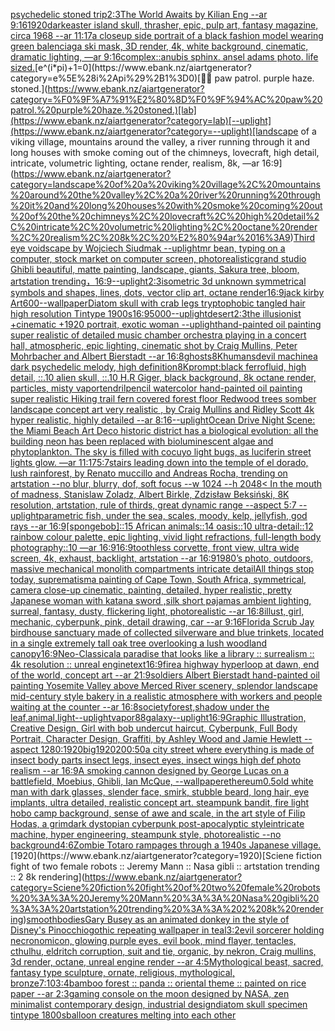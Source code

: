 [psychedelic stoned trip](https://www.ebank.nz/aiartgenerator?category=psychedelic%20stoned%20trip)[2:3](https://www.ebank.nz/aiartgenerator?category=2%3A3)[The World Awaits by Kilian Eng --ar 9:16](https://www.ebank.nz/aiartgenerator?category=The%20World%20Awaits%20by%20Kilian%20Eng%20--ar%209%3A16)[1920](https://www.ebank.nz/aiartgenerator?category=1920)[dark](https://www.ebank.nz/aiartgenerator?category=dark)[easter island skull, thrasher, epic, pulp art, fantasy magazine, circa 1968 --ar 11:17](https://www.ebank.nz/aiartgenerator?category=easter%20island%20skull%2C%20thrasher%2C%20epic%2C%20pulp%20art%2C%20fantasy%20magazine%2C%20circa%201968%20--ar%2011%3A17)[a closeup side portrait of a black fashion model wearing green balenciaga ski mask, 3D render, 4k, white background, cinematic, dramatic lighting, —ar 9:16](https://www.ebank.nz/aiartgenerator?category=a%20closeup%20side%20portrait%20of%20a%20black%20fashion%20model%20wearing%20green%20balenciaga%20ski%20mask%2C%203D%20render%2C%204k%2C%20white%20background%2C%20cinematic%2C%20dramatic%20lighting%2C%20%E2%80%94ar%209%3A16)[complex::](https://www.ebank.nz/aiartgenerator?category=complex%3A%3A)[anubis sphinx. ansel adams photo. life sized.](https://www.ebank.nz/aiartgenerator?category=anubis%20sphinx.%20ansel%20adams%20photo.%20life%20sized.)[e^(i*pi)+1=0](https://www.ebank.nz/aiartgenerator?category=e%5E%28i%2Api%29%2B1%3D0)[🧑‍🔬 paw patrol. purple haze. stoned.](https://www.ebank.nz/aiartgenerator?category=%F0%9F%A7%91%E2%80%8D%F0%9F%94%AC%20paw%20patrol.%20purple%20haze.%20stoned.)[lab](https://www.ebank.nz/aiartgenerator?category=lab)[--uplight](https://www.ebank.nz/aiartgenerator?category=--uplight)[landscape of a viking village, mountains around the valley, a river running through it and long houses with smoke coming out of the chimneys, lovecraft, high detail, intricate, volumetric lighting, octane render, realism, 8k, —ar 16:9](https://www.ebank.nz/aiartgenerator?category=landscape%20of%20a%20viking%20village%2C%20mountains%20around%20the%20valley%2C%20a%20river%20running%20through%20it%20and%20long%20houses%20with%20smoke%20coming%20out%20of%20the%20chimneys%2C%20lovecraft%2C%20high%20detail%2C%20intricate%2C%20volumetric%20lighting%2C%20octane%20render%2C%20realism%2C%208k%2C%20%E2%80%94ar%2016%3A9)[Third eye voidscape by Wojciech Siudmak --uplight](https://www.ebank.nz/aiartgenerator?category=Third%20eye%20voidscape%20by%20Wojciech%20Siudmak%20--uplight)[mr bean, typing on a computer, stock market on computer screen, photorealistic](https://www.ebank.nz/aiartgenerator?category=mr%20bean%2C%20typing%20on%20a%20computer%2C%20stock%20market%20on%20computer%20screen%2C%20photorealistic)[grand studio Ghibli beautiful, matte painting, landscape, giants, Sakura tree, bloom, artstation trending，](https://www.ebank.nz/aiartgenerator?category=grand%20studio%20Ghibli%20beautiful%2C%20matte%20painting%2C%20landscape%2C%20giants%2C%20Sakura%20tree%2C%20bloom%2C%20artstation%20trending%EF%BC%8C)[16:9](https://www.ebank.nz/aiartgenerator?category=16%3A9)[--uplight](https://www.ebank.nz/aiartgenerator?category=--uplight)[2:3](https://www.ebank.nz/aiartgenerator?category=2%3A3)[isometric 3d unknown symmetrical symbols  and shapes, lines, dots, vector clip art, octane render](https://www.ebank.nz/aiartgenerator?category=isometric%203d%20unknown%20symmetrical%20symbols%20%20and%20shapes%2C%20lines%2C%20dots%2C%20vector%20clip%20art%2C%20octane%20render)[16:9](https://www.ebank.nz/aiartgenerator?category=16%3A9)[jack kirby Art](https://www.ebank.nz/aiartgenerator?category=jack%20kirby%20Art)[600](https://www.ebank.nz/aiartgenerator?category=600)[--wallpaper](https://www.ebank.nz/aiartgenerator?category=--wallpaper)[Diatom skull with crab legs tryptophobic tangled hair high resolution Tintype 1900s](https://www.ebank.nz/aiartgenerator?category=Diatom%20skull%20with%20crab%20legs%20tryptophobic%20tangled%20hair%20high%20resolution%20Tintype%201900s)[16:9](https://www.ebank.nz/aiartgenerator?category=16%3A9)[5000](https://www.ebank.nz/aiartgenerator?category=5000)[](https://www.ebank.nz/aiartgenerator?category=)[--uplight](https://www.ebank.nz/aiartgenerator?category=--uplight)[desert](https://www.ebank.nz/aiartgenerator?category=desert)[2:3](https://www.ebank.nz/aiartgenerator?category=2%3A3)[the illusionist +cinematic +1920 portrait, exotic woman --uplight](https://www.ebank.nz/aiartgenerator?category=the%20illusionist%20%2Bcinematic%20%2B1920%20portrait%2C%20exotic%20woman%20--uplight)[hand-painted oil painting super realistic of detailed music chamber orchestra playing in a concert hall, atmospheric, epic lighting, cinematic shot by Craig Mullins, Peter Mohrbacher and Albert Bierstadt --ar 16:8](https://www.ebank.nz/aiartgenerator?category=hand-painted%20oil%20painting%20super%20realistic%20of%20detailed%20music%20chamber%20orchestra%20playing%20in%20a%20concert%20hall%2C%20atmospheric%2C%20epic%20lighting%2C%20cinematic%20shot%20by%20Craig%20Mullins%2C%20Peter%20Mohrbacher%20and%20Albert%20Bierstadt%20--ar%2016%3A8)[ghosts](https://www.ebank.nz/aiartgenerator?category=ghosts)[8K](https://www.ebank.nz/aiartgenerator?category=8K)[humans](https://www.ebank.nz/aiartgenerator?category=humans)[devil machine](https://www.ebank.nz/aiartgenerator?category=devil%20machine)[a dark psychedelic melody, high definition](https://www.ebank.nz/aiartgenerator?category=a%20dark%20psychedelic%20melody%2C%20high%20definition)[8K](https://www.ebank.nz/aiartgenerator?category=8K)[prompt:black ferrofluid, high detail, ::.10 alien skull, ::.10 H.R Giger, black background, 8k octane render, particles, misty vapor](https://www.ebank.nz/aiartgenerator?category=prompt%3Ablack%20ferrofluid%2C%20high%20detail%2C%20%3A%3A.10%20alien%20skull%2C%20%3A%3A.10%20H.R%20Giger%2C%20black%20background%2C%208k%20octane%20render%2C%20particles%2C%20misty%20vapor)[tendril](https://www.ebank.nz/aiartgenerator?category=tendril)[pencil watercolor hand-painted oil painting super realistic Hiking trail fern covered forest floor Redwood trees somber landscape concept art very realistic , by Craig Mullins and Ridley Scott 4k hyper realistic, highly detailed --ar 8:16](https://www.ebank.nz/aiartgenerator?category=pencil%20watercolor%20hand-painted%20oil%20painting%20super%20realistic%20Hiking%20trail%20fern%20covered%20forest%20floor%20Redwood%20trees%20somber%20landscape%20concept%20art%20very%20realistic%20%2C%20by%20Craig%20Mullins%20and%20Ridley%20Scott%204k%20hyper%20realistic%2C%20highly%20detailed%20--ar%208%3A16)[--uplight](https://www.ebank.nz/aiartgenerator?category=--uplight)[Ocean Drive Night Scene: the Miami Beach Art Deco historic district has a biological evolution: all the building neon has been replaced with bioluminescent algae and phytoplankton. The sky is filled with cocuyo light bugs, as luciferin street lights glow. —ar 11:17](https://www.ebank.nz/aiartgenerator?category=Ocean%20Drive%20Night%20Scene%3A%20the%20Miami%20Beach%20Art%20Deco%20historic%20district%20has%20a%20biological%20evolution%3A%20all%20the%20building%20neon%20has%20been%20replaced%20with%20bioluminescent%20algae%20and%20phytoplankton.%20The%20sky%20is%20filled%20with%20cocuyo%20light%20bugs%2C%20as%20luciferin%20street%20lights%20glow.%20%E2%80%94ar%2011%3A17)[5:7](https://www.ebank.nz/aiartgenerator?category=5%3A7)[stairs leading down into the temple of el dorado, lush rainforest, by Renato muccillo and Andreas Rocha, trending on artstation --no blur, blurry, dof, soft focus --w 1024 --h 2048](https://www.ebank.nz/aiartgenerator?category=stairs%20leading%20down%20into%20the%20temple%20of%20el%20dorado%2C%20lush%20rainforest%2C%20by%20Renato%20muccillo%20and%20Andreas%20Rocha%2C%20trending%20on%20artstation%20--no%20blur%2C%20blurry%2C%20dof%2C%20soft%20focus%20--w%201024%20--h%202048)[< In the mouth of madness, Stanislaw Zoladz, Albert Birkle, Zdzisław Beksiński, 8K resolution, artstation, rule of thirds, great dynamic range --aspect 5:7 --uplight](https://www.ebank.nz/aiartgenerator?category=%3C%20In%20the%20mouth%20of%20madness%2C%20Stanislaw%20Zoladz%2C%20Albert%20Birkle%2C%20Zdzis%C5%82aw%20Beksi%C5%84ski%2C%208K%20resolution%2C%20artstation%2C%20rule%20of%20thirds%2C%20great%20dynamic%20range%20--aspect%205%3A7%20--uplight)[parametric fish, under the sea, scales, moody, kelp, jellyfish, god rays --ar 16:9](https://www.ebank.nz/aiartgenerator?category=parametric%20fish%2C%20under%20the%20sea%2C%20scales%2C%20moody%2C%20kelp%2C%20jellyfish%2C%20god%20rays%20--ar%2016%3A9)[[spongebob]::15 African animals::14 oasis::10 ultra-detail::12 rainbow colour palette, epic lighting, vivid light refractions, full-length body photography::10 —ar 16:9](https://www.ebank.nz/aiartgenerator?category=%5Bspongebob%5D%3A%3A15%20African%20animals%3A%3A14%20oasis%3A%3A10%20ultra-detail%3A%3A12%20rainbow%20colour%20palette%2C%20epic%20lighting%2C%20vivid%20light%20refractions%2C%20full-length%20body%20photography%3A%3A10%20%E2%80%94ar%2016%3A9)[16:9](https://www.ebank.nz/aiartgenerator?category=16%3A9)[toothless corvette, front view, ultra wide screen, 4k, exhaust, backlight, artstation --ar 16:9](https://www.ebank.nz/aiartgenerator?category=toothless%20corvette%2C%20front%20view%2C%20ultra%20wide%20screen%2C%204k%2C%20exhaust%2C%20backlight%2C%20artstation%20--ar%2016%3A9)[1980’s photo, outdoors, massive mechanical monolith compartments intricate detail](https://www.ebank.nz/aiartgenerator?category=1980%E2%80%99s%20photo%2C%20outdoors%2C%20massive%20mechanical%20monolith%20compartments%20intricate%20detail)[All things stop today, suprematism](https://www.ebank.nz/aiartgenerator?category=All%20things%20stop%20today%2C%20suprematism)[a painting of Cape Town, South Africa, symmetrical, camera close-up cinematic, painting, detailed, hyper realistic, pretty Japanese woman with katana sword ,silk short pajamas ambient lighting, surreal, fantasy, dusty, flickering light, photorealistic --ar 16:8](https://www.ebank.nz/aiartgenerator?category=a%20painting%20of%20Cape%20Town%2C%20South%20Africa%2C%20symmetrical%2C%20camera%20close-up%20cinematic%2C%20painting%2C%20detailed%2C%20hyper%20realistic%2C%20pretty%20Japanese%20woman%20with%20katana%20sword%20%2Csilk%20short%20pajamas%20ambient%20lighting%2C%20surreal%2C%20fantasy%2C%20dusty%2C%20flickering%20light%2C%20photorealistic%20--ar%2016%3A8)[illust, girl, mechanic, cyberpunk, pink, detail drawing, car --ar 9:16](https://www.ebank.nz/aiartgenerator?category=illust%2C%20girl%2C%20mechanic%2C%20cyberpunk%2C%20pink%2C%20detail%20drawing%2C%20car%20--ar%209%3A16)[Florida Scrub Jay birdhouse sanctuary made of collected silverware and blue trinkets, located in a single extremely tall oak tree overlooking a lush woodland canopy](https://www.ebank.nz/aiartgenerator?category=Florida%20Scrub%20Jay%20birdhouse%20sanctuary%20made%20of%20collected%20silverware%20and%20blue%20trinkets%2C%20located%20in%20a%20single%20extremely%20tall%20oak%20tree%20overlooking%20a%20lush%20woodland%20canopy)[16:9](https://www.ebank.nz/aiartgenerator?category=16%3A9)[Neo-Classical](https://www.ebank.nz/aiartgenerator?category=Neo-Classical)[a paradise that looks like a library :: surrealism :: 4k resolution :: unreal engine](https://www.ebank.nz/aiartgenerator?category=a%20paradise%20that%20looks%20like%20a%20library%20%3A%3A%20surrealism%20%3A%3A%204k%20resolution%20%3A%3A%20unreal%20engine)[text](https://www.ebank.nz/aiartgenerator?category=text)[16:9](https://www.ebank.nz/aiartgenerator?category=16%3A9)[fire](https://www.ebank.nz/aiartgenerator?category=fire)[a highway hyperloop at dawn, end of the world, concept art --ar 21:9](https://www.ebank.nz/aiartgenerator?category=a%20highway%20hyperloop%20at%20dawn%2C%20end%20of%20the%20world%2C%20concept%20art%20--ar%2021%3A9)[soldiers Albert Bierstadt hand-painted oil painting Yosemite Valley above Merced River scenery, splendor landscape mid-century style bakery in a realistic atmosphere with workers and people waiting at the counter --ar 16:8](https://www.ebank.nz/aiartgenerator?category=soldiers%20Albert%20Bierstadt%20hand-painted%20oil%20painting%20Yosemite%20Valley%20above%20Merced%20River%20scenery%2C%20splendor%20landscape%20mid-century%20style%20bakery%20in%20a%20realistic%20atmosphere%20with%20workers%20and%20people%20waiting%20at%20the%20counter%20--ar%2016%3A8)[society](https://www.ebank.nz/aiartgenerator?category=society)[forest,shadow under the leaf,animal,light](https://www.ebank.nz/aiartgenerator?category=forest%2Cshadow%20under%20the%20leaf%2Canimal%2Clight)[--uplight](https://www.ebank.nz/aiartgenerator?category=--uplight)[vapor](https://www.ebank.nz/aiartgenerator?category=vapor)[88](https://www.ebank.nz/aiartgenerator?category=88)[galaxy](https://www.ebank.nz/aiartgenerator?category=galaxy)[--uplight](https://www.ebank.nz/aiartgenerator?category=--uplight)[16:9](https://www.ebank.nz/aiartgenerator?category=16%3A9)[Graphic Illustration, Creative Design, Girl with bob undercut haircut, Cyberpunk, Full Body Portrait, Character Design, Graffiti, by Ashley Wood and Jamie Hewlett --aspect 1280:1920](https://www.ebank.nz/aiartgenerator?category=Graphic%20Illustration%2C%20Creative%20Design%2C%20Girl%20with%20bob%20undercut%20haircut%2C%20Cyberpunk%2C%20Full%20Body%20Portrait%2C%20Character%20Design%2C%20Graffiti%2C%20by%20Ashley%20Wood%20and%20Jamie%20Hewlett%20--aspect%201280%3A1920)[big](https://www.ebank.nz/aiartgenerator?category=big)[1920](https://www.ebank.nz/aiartgenerator?category=1920)[200:50](https://www.ebank.nz/aiartgenerator?category=200%3A50)[a city street where everything is made of insect body parts insect legs, insect eyes, insect wings high def photo realism --ar 16:9](https://www.ebank.nz/aiartgenerator?category=a%20city%20street%20where%20everything%20is%20made%20of%20insect%20body%20parts%20insect%20legs%2C%20insect%20eyes%2C%20insect%20wings%20high%20def%20photo%20realism%20--ar%2016%3A9)[A smoking cannon designed by George Lucas on a battlefield, Moebius, Ghibli, Ian McQue, --wallpaper](https://www.ebank.nz/aiartgenerator?category=A%20smoking%20cannon%20designed%20by%20George%20Lucas%20on%20a%20battlefield%2C%20Moebius%2C%20Ghibli%2C%20Ian%20McQue%2C%20--wallpaper)[ethereum](https://www.ebank.nz/aiartgenerator?category=ethereum)[0.5](https://www.ebank.nz/aiartgenerator?category=0.5)[old white man with dark glasses, slender face, smirk, stubble beard, long hair, eye implants, ultra detailed, realistic concept art. steampunk bandit, fire light hobo camp background, sense of awe and scale, in the art style of Filip Hodas, a grimdark dystopian cyberpunk post-apocalyptic style](https://www.ebank.nz/aiartgenerator?category=old%20white%20man%20with%20dark%20glasses%2C%20slender%20face%2C%20smirk%2C%20stubble%20beard%2C%20long%20hair%2C%20eye%20implants%2C%20ultra%20detailed%2C%20realistic%20concept%20art.%20steampunk%20bandit%2C%20fire%20light%20hobo%20camp%20background%2C%20sense%20of%20awe%20and%20scale%2C%20in%20the%20art%20style%20of%20Filip%20Hodas%2C%20a%20grimdark%20dystopian%20cyberpunk%20post-apocalyptic%20style)[intricate machine, hyper engineering, steampunk style, photorealistic --no background](https://www.ebank.nz/aiartgenerator?category=intricate%20machine%2C%20hyper%20engineering%2C%20steampunk%20style%2C%20photorealistic%20--no%20background)[4:6](https://www.ebank.nz/aiartgenerator?category=4%3A6)[Zombie Totaro rampages through a 1940s Japanese village.](https://www.ebank.nz/aiartgenerator?category=Zombie%20Totaro%20rampages%20through%20a%201940s%20Japanese%20village.)[1920](https://www.ebank.nz/aiartgenerator?category=1920)[Sciene fiction fight of two female robots :: Jeremy Mann :: Nasa gibli :: artstation trending :: 2 8k rendering](https://www.ebank.nz/aiartgenerator?category=Sciene%20fiction%20fight%20of%20two%20female%20robots%20%3A%3A%20Jeremy%20Mann%20%3A%3A%20Nasa%20gibli%20%3A%3A%20artstation%20trending%20%3A%3A%202%208k%20rendering)[smooth](https://www.ebank.nz/aiartgenerator?category=smooth)[bodies](https://www.ebank.nz/aiartgenerator?category=bodies)[Gary Busey as an animated donkey in the style of Disney's Pinocchio](https://www.ebank.nz/aiartgenerator?category=Gary%20Busey%20as%20an%20animated%20donkey%20in%20the%20style%20of%20Disney%27s%20Pinocchio)[gothic repeating wallpaper in teal](https://www.ebank.nz/aiartgenerator?category=gothic%20repeating%20wallpaper%20in%20teal)[3:2](https://www.ebank.nz/aiartgenerator?category=3%3A2)[evil sorcerer holding necronomicon, glowing purple eyes, evil book, mind flayer, tentacles, cthulhu, eldritch corruption, suit and tie, organic, by nekron, Craig mullins, 3d render, octane, unreal engine render --ar 4:5](https://www.ebank.nz/aiartgenerator?category=evil%20sorcerer%20holding%20necronomicon%2C%20glowing%20purple%20eyes%2C%20evil%20book%2C%20mind%20flayer%2C%20tentacles%2C%20cthulhu%2C%20eldritch%20corruption%2C%20suit%20and%20tie%2C%20organic%2C%20by%20nekron%2C%20Craig%20mullins%2C%203d%20render%2C%20octane%2C%20unreal%20engine%20render%20--ar%204%3A5)[Mythological beast, sacred, fantasy type sculpture, ornate, religious, mythological, bronze](https://www.ebank.nz/aiartgenerator?category=Mythological%20beast%2C%20sacred%2C%20fantasy%20type%20sculpture%2C%20ornate%2C%20religious%2C%20mythological%2C%20bronze)[7:10](https://www.ebank.nz/aiartgenerator?category=7%3A10)[3:4](https://www.ebank.nz/aiartgenerator?category=3%3A4)[bamboo forest :: panda :: oriental theme :: painted on rice paper --ar 2:3](https://www.ebank.nz/aiartgenerator?category=bamboo%20forest%20%3A%3A%20panda%20%3A%3A%20oriental%20theme%20%3A%3A%20painted%20on%20rice%20paper%20--ar%202%3A3)[gaming console on the moon designed by NASA, zen minimalist contemporary design, industrial design](https://www.ebank.nz/aiartgenerator?category=gaming%20console%20on%20the%20moon%20designed%20by%20NASA%2C%20zen%20minimalist%20contemporary%20design%2C%20industrial%20design)[diatom skull specimen tintype 1800s](https://www.ebank.nz/aiartgenerator?category=diatom%20skull%20specimen%20tintype%201800s)[balloon creatures melting into each other](https://www.ebank.nz/aiartgenerator?category=balloon%20creatures%20melting%20into%20each%20other)
